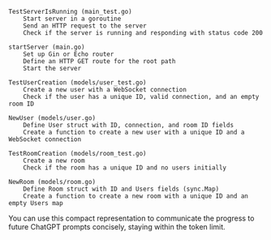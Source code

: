     TestServerIsRunning (main_test.go)
        Start server in a goroutine
        Send an HTTP request to the server
        Check if the server is running and responding with status code 200

    startServer (main.go)
        Set up Gin or Echo router
        Define an HTTP GET route for the root path
        Start the server

    TestUserCreation (models/user_test.go)
        Create a new user with a WebSocket connection
        Check if the user has a unique ID, valid connection, and an empty room ID

    NewUser (models/user.go)
        Define User struct with ID, connection, and room ID fields
        Create a function to create a new user with a unique ID and a WebSocket connection

    TestRoomCreation (models/room_test.go)
        Create a new room
        Check if the room has a unique ID and no users initially

    NewRoom (models/room.go)
        Define Room struct with ID and Users fields (sync.Map)
        Create a function to create a new room with a unique ID and an empty Users map

You can use this compact representation to communicate the progress to future ChatGPT prompts concisely, staying within the token limit.
